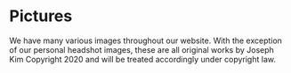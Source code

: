 # Pictures

We have many various images throughout our website. With the exception of our personal headshot images, these are all original works by Joseph Kim Copyright 2020 and will be treated accordingly under copyright law.
